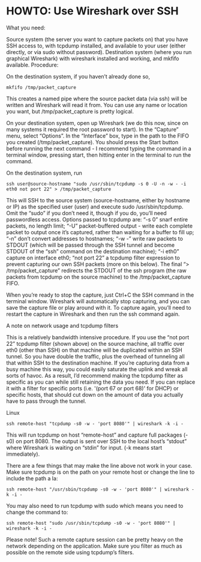 # HOWTO: Use Wireshark over SSH

What you need:

Source system (the server you want to capture packets on) that you have SSH access to, with tcpdump installed, and available to your user (either directly, or via sudo without password).
Destination system (where you run graphical Wireshark) with wireshark installed and working, and mkfifo available.
Procedure:

On the destination system, if you haven’t already done so,
```
mkfifo /tmp/packet_capture
```

This creates a named pipe where the source packet data (via ssh) will be written and Wireshark will read it from. You can use any name or location you want, but /tmp/packet_capture is pretty logical.

On your destination system, open up Wireshark (we do this now, since on many systems it required the root password to start). In the “Capture” menu, select “Options”. In the “Interface” box, type in the path to the FIFO you created (/tmp/packet_capture). You should press the Start button before running the next command - I recommend typing the command in a terminal window, pressing start, then hitting enter in the terminal to run the command.

On the destination system, run

```
ssh user@source-hostname "sudo /usr/sbin/tcpdump -s 0 -U -n -w - -i eth0 not port 22" > /tmp/packet_capture
```

This will SSH to the source system (source-hostname, either by hostname or IP) as the specified user (user) and execute sudo /usr/sbin/tcpdump. Omit the “sudo” if you don’t need it, though if you do, you’ll need passwordless access. Options passed to tcpdump are: “-s 0” snarf entire packets, no length limit; “-U” packet-buffered output - write each complete packet to output once it’s captured, rather than waiting for a buffer to fill up; “-n” don’t convert addresses to hostnames; “-w -” write raw packets to STDOUT (which will be passed through the SSH tunnel and become STDOUT of the “ssh” command on the destination machine); “-i eth0” capture on interface eth0; “not port 22” a tcpdump filter expression to prevent capturing our own SSH packets (more on this below). The final “> /tmp/packet_capture” redirects the STDOUT of the ssh program (the raw packets from tcpdump on the source machine) to the /tmp/packet_capture FIFO.

When you’re ready to stop the capture, just Ctrl+C the SSH command in the terminal window. Wireshark will automatically stop capturing, and you can save the capture file or play around with it. To capture again, you’ll need to restart the capture in Wireshark and then run the ssh command again.

A note on network usage and tcpdump filters

This is a relatively bandwidth intensive procedure. If you use the “not port 22” tcpdump filter (shown above) on the source machine, all traffic over eth0 (other than SSH) on that machine will be duplicated within an SSH tunnel. So you have double the traffic, plus the overhead of tunneling all that within SSH to the destination machine. If you’re capturing data from a busy machine this way, you could easily saturate the uplink and wreak all sorts of havoc. As a result, I’d recommend making the tcpdump filter as specific as you can while still retaining the data you need. If you can replace it with a filter for specific ports (i.e. '(port 67 or port 68)' for DHCP) or specific hosts, that should cut down on the amount of data you actually have to pass through the tunnel.




Linux

```
ssh remote-host "tcpdump -s0 -w - 'port 8080'" | wireshark -k -i -
```

This will run tcpdump on host “remote-host” and capture full packages (-s0) on port 8080. The output is sent over SSH to the local host’s “stdout” where Wireshark is waiting on “stdin” for input. (-k means start immediately).

There are a few things that may make the line above not work in your case. Make sure tcpdump is on the path on your remote host or change the line to include the path a la:

```
ssh remote-host "/usr/sbin/tcpdump -s0 -w - 'port 8080'" | wireshark -k -i -
```

You may also need to run tcpdump with sudo which means you need to change the command to:

```
ssh remote-host "sudo /usr/sbin/tcpdump -s0 -w - 'port 8080'" | wireshark -k -i -
```

Please note! Such a remote capture session can be pretty heavy on the network depending on the application. Make sure you filter as much as possible on the remote side using tcpdump’s filters.